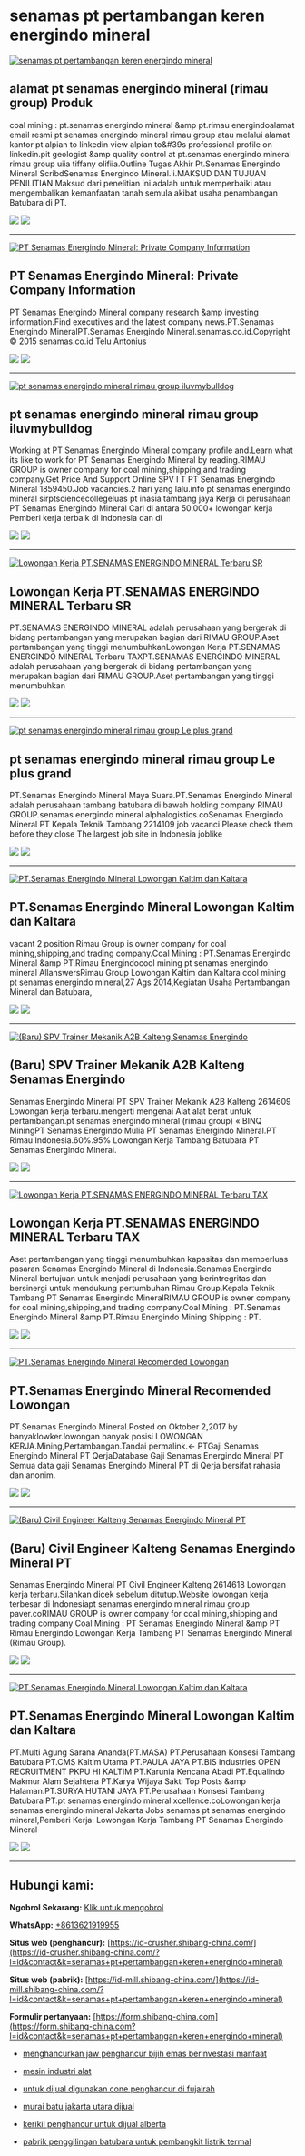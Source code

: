 # senamas pt pertambangan keren energindo mineral

<a href="https://swt.shibang-china.com/?l=id&img&k=senamas+pt+pertambangan+keren+energindo+mineral" target="_blank">![senamas pt pertambangan keren energindo mineral](http://static.shibang-china.com/all-800x300/1309.jpg)</a>

## alamat pt senamas energindo mineral (rimau group) Produk
coal mining : pt.senamas energindo mineral &amp pt.rimau energindoalamat email resmi pt senamas energindo mineral rimau group atau melalui alamat kantor pt alpian to linkedin view alpian to&#39s professional profile on linkedin.pit geologist &amp quality control at pt.senamas energindo mineral rimau group uiia tiffany olifiia.Outline Tugas Akhir Pt.Senamas Energindo Mineral ScribdSenamas Energindo Mineral.ii.MAKSUD DAN TUJUAN PENILITIAN Maksud dari penelitian ini adalah untuk memperbaiki atau mengembalikan kemanfaatan tanah semula akibat usaha penambangan Batubara di PT.


<a href="https://whatsapp.shibangsoft.com/WhatsApp.php" target="_blank" title="WhatsApp">![](http://static.shibang-china.com/icon/whatsapp.png)</a> <a href="https://swt.shibang-china.com/?l=id&icon&k=senamas+pt+pertambangan+keren+energindo+mineral" target="_blank">![](http://static.shibang-china.com/icon/chat-id.png)</a>

---

<a href="https://swt.shibang-china.com/?l=id&img&k=senamas+pt+pertambangan+keren+energindo+mineral" target="_blank">![PT Senamas Energindo Mineral: Private Company Information](http://static.shibang-china.com/all-800x300/1339.jpg)</a>

## PT Senamas Energindo Mineral: Private Company Information
PT Senamas Energindo Mineral company research &amp investing information.Find executives and the latest company news.PT.Senamas Energindo MineralPT.Senamas Energindo Mineral.senamas.co.id.Copyright © 2015 senamas.co.id Telu Antonius


<a href="https://whatsapp.shibangsoft.com/WhatsApp.php" target="_blank" title="WhatsApp">![](http://static.shibang-china.com/icon/whatsapp.png)</a> <a href="https://swt.shibang-china.com/?l=id&icon&k=senamas+pt+pertambangan+keren+energindo+mineral" target="_blank">![](http://static.shibang-china.com/icon/chat-id.png)</a>

---

<a href="https://swt.shibang-china.com/?l=id&img&k=senamas+pt+pertambangan+keren+energindo+mineral" target="_blank">![pt senamas energindo mineral rimau group iluvmybulldog](http://static.shibang-china.com/all-800x300/1019.jpg)</a>

## pt senamas energindo mineral rimau group iluvmybulldog
Working at PT Senamas Energindo Mineral company profile and.Learn what its like to work for PT Senamas Energindo Mineral by reading.RIMAU GROUP is owner company for coal mining,shipping,and trading company.Get Price And Support Online SPV I T PT Senamas Energindo Mineral 1859450.Job vacancies.2 hari yang lalu.info pt senamas energindo mineral sirptsciencecollegeluas pt inasia tambang jaya Kerja di perusahaan PT Senamas Energindo Mineral Cari di antara 50.000+ lowongan kerja Pemberi kerja terbaik di Indonesia dan di


<a href="https://whatsapp.shibangsoft.com/WhatsApp.php" target="_blank" title="WhatsApp">![](http://static.shibang-china.com/icon/whatsapp.png)</a> <a href="https://swt.shibang-china.com/?l=id&icon&k=senamas+pt+pertambangan+keren+energindo+mineral" target="_blank">![](http://static.shibang-china.com/icon/chat-id.png)</a>

---

<a href="https://swt.shibang-china.com/?l=id&img&k=senamas+pt+pertambangan+keren+energindo+mineral" target="_blank">![Lowongan Kerja PT.SENAMAS ENERGINDO MINERAL Terbaru SR](http://static.shibang-china.com/all-800x300/1354.jpg)</a>

## Lowongan Kerja PT.SENAMAS ENERGINDO MINERAL Terbaru SR
PT.SENAMAS ENERGINDO MINERAL adalah perusahaan yang bergerak di bidang pertambangan yang merupakan bagian dari RIMAU GROUP.Aset pertambangan yang tinggi menumbuhkanLowongan Kerja PT.SENAMAS ENERGINDO MINERAL Terbaru TAXPT.SENAMAS ENERGINDO MINERAL adalah perusahaan yang bergerak di bidang pertambangan yang merupakan bagian dari RIMAU GROUP.Aset pertambangan yang tinggi menumbuhkan


<a href="https://whatsapp.shibangsoft.com/WhatsApp.php" target="_blank" title="WhatsApp">![](http://static.shibang-china.com/icon/whatsapp.png)</a> <a href="https://swt.shibang-china.com/?l=id&icon&k=senamas+pt+pertambangan+keren+energindo+mineral" target="_blank">![](http://static.shibang-china.com/icon/chat-id.png)</a>

---

<a href="https://swt.shibang-china.com/?l=id&img&k=senamas+pt+pertambangan+keren+energindo+mineral" target="_blank">![pt senamas energindo mineral rimau group Le plus grand](http://static.shibang-china.com/all-800x300/458.jpg)</a>

## pt senamas energindo mineral rimau group Le plus grand
PT.Senamas Energindo Mineral Maya Suara.PT.Senamas Energindo Mineral adalah perusahaan tambang batubara di bawah holding company RIMAU GROUP.senamas energindo mineral alphalogistics.coSenamas Energindo Mineral PT Kepala Teknik Tambang 2214109 job vacanci Please check them before they close The largest job site in Indonesia joblike


<a href="https://whatsapp.shibangsoft.com/WhatsApp.php" target="_blank" title="WhatsApp">![](http://static.shibang-china.com/icon/whatsapp.png)</a> <a href="https://swt.shibang-china.com/?l=id&icon&k=senamas+pt+pertambangan+keren+energindo+mineral" target="_blank">![](http://static.shibang-china.com/icon/chat-id.png)</a>

---

<a href="https://swt.shibang-china.com/?l=id&img&k=senamas+pt+pertambangan+keren+energindo+mineral" target="_blank">![PT.Senamas Energindo Mineral Lowongan Kaltim dan Kaltara](http://static.shibang-china.com/all-800x300/114.jpg)</a>

## PT.Senamas Energindo Mineral Lowongan Kaltim dan Kaltara
vacant 2 position Rimau Group is owner company for coal mining,shipping,and trading company.Coal Mining : PT.Senamas Energindo Mineral &amp PT.Rimau Energindocool mining pt senamas energindo mineral AllanswersRimau Group Lowongan Kaltim dan Kaltara cool mining pt senamas energindo mineral,27 Ags 2014,Kegiatan Usaha Pertambangan Mineral dan Batubara,


<a href="https://whatsapp.shibangsoft.com/WhatsApp.php" target="_blank" title="WhatsApp">![](http://static.shibang-china.com/icon/whatsapp.png)</a> <a href="https://swt.shibang-china.com/?l=id&icon&k=senamas+pt+pertambangan+keren+energindo+mineral" target="_blank">![](http://static.shibang-china.com/icon/chat-id.png)</a>

---

<a href="https://swt.shibang-china.com/?l=id&img&k=senamas+pt+pertambangan+keren+energindo+mineral" target="_blank">![(Baru) SPV Trainer Mekanik A2B Kalteng Senamas Energindo](http://static.shibang-china.com/all-800x300/514.jpg)</a>

## (Baru) SPV Trainer Mekanik A2B Kalteng Senamas Energindo
Senamas Energindo Mineral PT SPV Trainer Mekanik A2B Kalteng 2614609 Lowongan kerja terbaru.mengerti mengenai Alat alat berat untuk pertambangan.pt senamas energindo mineral (rimau group) « BINQ MiningPT Senamas Energindo Mulia PT Senamas Energindo Mineral.PT Rimau Indonesia.60%.95% Lowongan Kerja Tambang Batubara PT Senamas Energindo Mineral.


<a href="https://whatsapp.shibangsoft.com/WhatsApp.php" target="_blank" title="WhatsApp">![](http://static.shibang-china.com/icon/whatsapp.png)</a> <a href="https://swt.shibang-china.com/?l=id&icon&k=senamas+pt+pertambangan+keren+energindo+mineral" target="_blank">![](http://static.shibang-china.com/icon/chat-id.png)</a>

---

<a href="https://swt.shibang-china.com/?l=id&img&k=senamas+pt+pertambangan+keren+energindo+mineral" target="_blank">![Lowongan Kerja PT.SENAMAS ENERGINDO MINERAL Terbaru TAX](http://static.shibang-china.com/all-800x300/1487.jpg)</a>

## Lowongan Kerja PT.SENAMAS ENERGINDO MINERAL Terbaru TAX
Aset pertambangan yang tinggi menumbuhkan kapasitas dan memperluas pasaran Senamas Energindo Mineral di Indonesia.Senamas Energindo Mineral bertujuan untuk menjadi perusahaan yang berintregritas dan bersinergi untuk mendukung pertumbuhan Rimau Group.Kepala Teknik Tambang PT Senamas Energindo MineralRIMAU GROUP is owner company for coal mining,shipping,and trading company.Coal Mining : PT.Senamas Energindo Mineral &amp PT.Rimau Energindo Mining Shipping : PT.


<a href="https://whatsapp.shibangsoft.com/WhatsApp.php" target="_blank" title="WhatsApp">![](http://static.shibang-china.com/icon/whatsapp.png)</a> <a href="https://swt.shibang-china.com/?l=id&icon&k=senamas+pt+pertambangan+keren+energindo+mineral" target="_blank">![](http://static.shibang-china.com/icon/chat-id.png)</a>

---

<a href="https://swt.shibang-china.com/?l=id&img&k=senamas+pt+pertambangan+keren+energindo+mineral" target="_blank">![PT.Senamas Energindo Mineral Recomended Lowongan](http://static.shibang-china.com/all-800x300/1408.jpg)</a>

## PT.Senamas Energindo Mineral Recomended Lowongan
PT.Senamas Energindo Mineral.Posted on Oktober 2,2017 by banyaklowker.lowongan banyak posisi LOWONGAN KERJA.Mining,Pertambangan.Tandai permalink.← PTGaji Senamas Energindo Mineral PT QerjaDatabase Gaji Senamas Energindo Mineral PT Semua data gaji Senamas Energindo Mineral PT di Qerja bersifat rahasia dan anonim.


<a href="https://whatsapp.shibangsoft.com/WhatsApp.php" target="_blank" title="WhatsApp">![](http://static.shibang-china.com/icon/whatsapp.png)</a> <a href="https://swt.shibang-china.com/?l=id&icon&k=senamas+pt+pertambangan+keren+energindo+mineral" target="_blank">![](http://static.shibang-china.com/icon/chat-id.png)</a>

---

<a href="https://swt.shibang-china.com/?l=id&img&k=senamas+pt+pertambangan+keren+energindo+mineral" target="_blank">![(Baru) Civil Engineer Kalteng Senamas Energindo Mineral PT](http://static.shibang-china.com/all-800x300/1387.jpg)</a>

## (Baru) Civil Engineer Kalteng Senamas Energindo Mineral PT
Senamas Energindo Mineral PT Civil Engineer Kalteng 2614618 Lowongan kerja terbaru.Silahkan dicek sebelum ditutup.Website lowongan kerja terbesar di Indonesiapt senamas energindo mineral rimau group paver.coRIMAU GROUP is owner company for coal mining,shipping and trading company Coal Mining : PT Senamas Energindo Mineral &amp PT Rimau Energindo,Lowongan Kerja Tambang PT Senamas Energindo Mineral (Rimau Group).


<a href="https://whatsapp.shibangsoft.com/WhatsApp.php" target="_blank" title="WhatsApp">![](http://static.shibang-china.com/icon/whatsapp.png)</a> <a href="https://swt.shibang-china.com/?l=id&icon&k=senamas+pt+pertambangan+keren+energindo+mineral" target="_blank">![](http://static.shibang-china.com/icon/chat-id.png)</a>

---

<a href="https://swt.shibang-china.com/?l=id&img&k=senamas+pt+pertambangan+keren+energindo+mineral" target="_blank">![PT.Senamas Energindo Mineral Lowongan Kaltim dan Kaltara](http://static.shibang-china.com/all-800x300/1037.jpg)</a>

## PT.Senamas Energindo Mineral Lowongan Kaltim dan Kaltara
PT.Multi Agung Sarana Ananda(PT.MASA) PT.Perusahaan Konsesi Tambang Batubara PT.CMS Kaltim Utama PT.PAULA JAYA PT.BIS Industries OPEN RECRUITMENT PKPU HI KALTIM PT.Karunia Kencana Abadi PT.Equalindo Makmur Alam Sejahtera PT.Karya Wijaya Sakti Top Posts &amp Halaman.PT.SURYA HUTANI JAYA PT.Perusahaan Konsesi Tambang Batubara PT.pt senamas energindo mineral xcellence.coLowongan kerja senamas energindo mineral Jakarta Jobs senamas pt senamas energindo mineral,Pemberi Kerja: Lowongan Kerja Tambang PT Senamas Energindo Mineral


<a href="https://whatsapp.shibangsoft.com/WhatsApp.php" target="_blank" title="WhatsApp">![](http://static.shibang-china.com/icon/whatsapp.png)</a> <a href="https://swt.shibang-china.com/?l=id&icon&k=senamas+pt+pertambangan+keren+energindo+mineral" target="_blank">![](http://static.shibang-china.com/icon/chat-id.png)</a>

---
## Hubungi kami:

**Ngobrol Sekarang:** [Klik untuk mengobrol](https://swt.shibang-china.com?l=id&contact&k=senamas+pt+pertambangan+keren+energindo+mineral)

**WhatsApp:**  [+8613621919955](https://whatsapp.shibangsoft.com/WhatsApp.php)

**Situs web (penghancur):** [https://id-crusher.shibang-china.com/](https://id-crusher.shibang-china.com/?l=id&contact&k=senamas+pt+pertambangan+keren+energindo+mineral)

**Situs web (pabrik):** [https://id-mill.shibang-china.com/](https://id-mill.shibang-china.com/?l=id&contact&k=senamas+pt+pertambangan+keren+energindo+mineral)

**Formulir pertanyaan:** [https://form.shibang-china.com](https://form.shibang-china.com?l=id&contact&k=senamas+pt+pertambangan+keren+energindo+mineral)

* [menghancurkan jaw penghancur bijih emas berinvestasi manfaat](../45/menghancurkan%20jaw%20penghancur%20bijih%20emas%20berinvestasi%20manfaat.md)

* [mesin industri alat](../41/mesin%20industri%20alat.md)

* [untuk dijual digunakan cone penghancur di fujairah](../42/untuk%20dijual%20digunakan%20cone%20penghancur%20di%20fujairah.md)

* [murai batu jakarta utara dijual](../42/murai%20batu%20jakarta%20utara%20dijual.md)

* [kerikil penghancur untuk dijual alberta](../45/kerikil%20penghancur%20untuk%20dijual%20alberta.md)

* [pabrik penggilingan batubara untuk pembangkit listrik termal](../50/pabrik%20penggilingan%20batubara%20untuk%20pembangkit%20listrik%20termal.md)